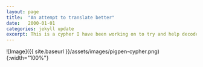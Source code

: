 ```yaml
---
layout: page
title:  "An attempt to translate better"
date:   2000-01-01
categories: jekyll update
excerpt: This is a cypher I have been working on to try and help decode more of our language.
---
```

![Image]({{ site.baseurl }}/assets/images/pigpen-cypher.png){:width="100%"}
